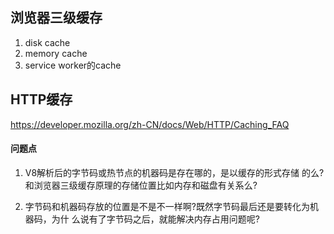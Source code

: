 ## 浏览器三级缓存



1. disk cache 
2. memory cache 
3. service worker的cache 

## HTTP缓存

 https://developer.mozilla.org/zh-CN/docs/Web/HTTP/Caching_FAQ



#### 问题点

1. V8解析后的字节码或热节点的机器码是存在哪的，是以缓存的形式存储 的么?和浏览器三级缓存原理的存储位置比如内存和磁盘有关系么?

2. 字节码和机器码存放的位置是不是不一样啊?既然字节码最后还是要转化为机器码，为什 么说有了字节码之后，就能解决内存占用问题呢?

